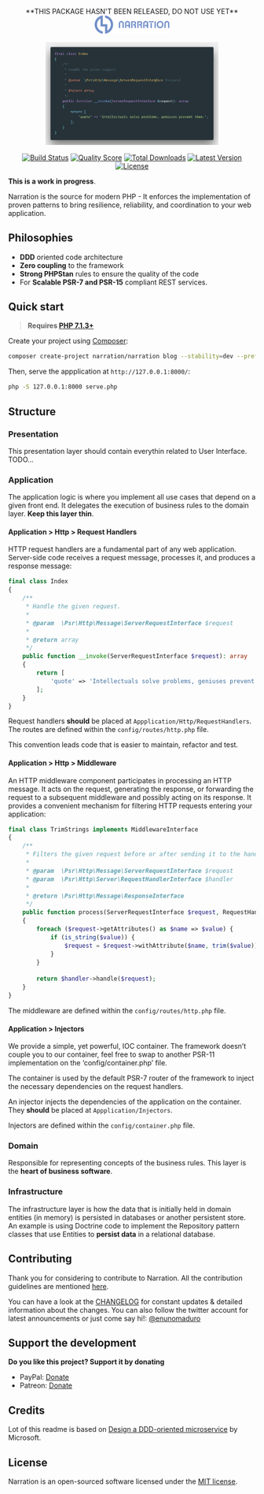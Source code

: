 <p align="center">
    **THIS PACKAGE HASN'T BEEN RELEASED, DO NOT USE YET**
    <img title="Narration" width="30%" src="https://raw.githubusercontent.com/narration/art/master/png/logotype.png" />
</p>

<p align="center">
    <img title="Narration" width="70%" src="https://raw.githubusercontent.com/narration/art/master/code.png" />
</p>

<p align="center">
  <a href="https://travis-ci.org/narration/narration"><img src="https://img.shields.io/travis/narration/narration/master.svg" alt="Build Status"></img></a>
  <a href="https://scrutinizer-ci.com/g/narration/narration"><img src="https://img.shields.io/scrutinizer/g/narration/narration.svg" alt="Quality Score"></img></a>
  <a href="https://packagist.org/packages/narration/narration"><img src="https://poser.pugx.org/narration/narration/d/total.svg" alt="Total Downloads"></a>
  <a href="https://packagist.org/packages/narration/narration"><img src="https://poser.pugx.org/narration/narration/v/stable.svg" alt="Latest Version"></a>
  <a href="https://packagist.org/packages/narration/narration"><img src="https://poser.pugx.org/narration/narration/license.svg" alt="License"></a>
</p>

**This is a work in progress**.

Narration is the source for modern PHP - It enforces the implementation of proven patterns to bring resilience, reliability, and coordination to your web application.

## Philosophies

- **DDD** oriented code architecture
- **Zero coupling** to the framework
- **Strong PHPStan** rules to ensure the quality of the code
- For **Scalable PSR-7 and PSR-15** compliant REST services.

## Quick start

> **Requires [PHP 7.1.3+](https://php.net/releases/)**

Create your project using [Composer](https://getcomposer.org):

```bash
composer create-project narration/narration blog --stability=dev --prefer-source
```

Then, serve the appplication at `http://127.0.0.1:8000/`:

```bash
php -S 127.0.0.1:8000 serve.php
```

## Structure

### Presentation

This presentation layer should contain everythin related to User Interface. TODO...

### Application

The application logic is where you implement all use cases that depend on a given front end. It delegates the execution of business rules to the domain layer. **Keep this layer thin**.

#### Application > Http > Request Handlers

HTTP request handlers are a fundamental part of any web application. Server-side code receives a request message, processes it, and produces a response message:

```php
final class Index
{
    /**
     * Handle the given request.
     *
     * @param  \Psr\Http\Message\ServerRequestInterface $request
     *
     * @return array
     */
    public function __invoke(ServerRequestInterface $request): array
    {
        return [
            'quote' => 'Intellectuals solve problems, geniuses prevent them.',
        ];
    }
}
```

Request handlers **should** be placed at `Appplication/Http/RequestHandlers`. The routes are defined within the `config/routes/http.php` file.

This convention leads code that is easier to maintain, refactor and test.

#### Application > Http > Middleware

An HTTP middleware component participates in processing an HTTP message. It acts on the request, generating the response, or forwarding the request to a subsequent middleware and possibly acting on its response. It provides a convenient mechanism for filtering HTTP requests entering your application:

```php
final class TrimStrings implements MiddlewareInterface
{
    /**
     * Filters the given request before or after sending it to the handler.
     *
     * @param  \Psr\Http\Message\ServerRequestInterface $request
     * @param  \Psr\Http\Server\RequestHandlerInterface $handler
     *
     * @return \Psr\Http\Message\ResponseInterface
     */
    public function process(ServerRequestInterface $request, RequestHandlerInterface $handler): ResponseInterface
    {
        foreach ($request->getAttributes() as $name => $value) {
            if (is_string($value)) {
                $request = $request->withAttribute($name, trim($value));
            }
        }

        return $handler->handle($request);
    }
}
```

The middleware are defined within the `config/routes/http.php` file.

#### Application > Injectors

We provide a simple, yet powerful, IOC container. The framework doesn’t couple you to our container, feel free to swap to another PSR-11 implementation on the ‘config/container.php’ file.

The container is used by the default  PSR-7 router of the framework to inject the necessary dependencies on the request handlers.

An injector injects the dependencies of the application on the container. They **should** be placed at `Appplication/Injectors`.

Injectors are defined within the `config/container.php` file.

### Domain

Responsible for representing concepts of the business rules. This layer is the **heart of business software**.

### Infrastructure

The infrastructure layer is how the data that is initially held in domain entities (in memory) is persisted in databases or another persistent store. An example is using Doctrine code to implement the Repository pattern classes that use Entities to **persist data** in a relational database.

## Contributing

Thank you for considering to contribute to Narration. All the contribution guidelines are mentioned [here](CONTRIBUTING.md).

You can have a look at the [CHANGELOG](CHANGELOG.md) for constant updates & detailed information about the changes. You can also follow the twitter account for latest announcements or just come say hi!: [@enunomaduro](https://twitter.com/enunomaduro)

## Support the development

**Do you like this project? Support it by donating**

- PayPal: [Donate](https://www.paypal.com/cgi-bin/webscr?cmd=_s-xclick&hosted_button_id=66BYDWAT92N6L)
- Patreon: [Donate](https://www.patreon.com/nunomaduro)

## Credits

Lot of this readme is based on [Design a DDD-oriented microservice](https://docs.microsoft.com/en-us/dotnet/standard/microservices-architecture/microservice-ddd-cqrs-patterns/ddd-oriented-microservice) by Microsoft.

## License

Narration is an open-sourced software licensed under the [MIT license](LICENSE.md).
